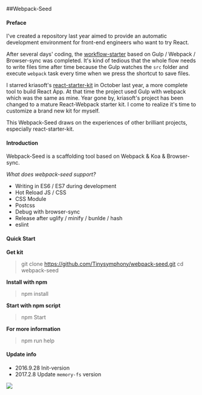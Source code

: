 ##Webpack-Seed

#### Preface

I've created a repository last year aimed to provide an automatic development environment for front-end engineers who want to try React.

After several days' coding, the [workflow-starter](https://github.com/Tinysymphony/workflow-starter) based on Gulp / Webpack / Browser-sync was completed. It's kind of tedious that the whole flow needs to write files time after time because the Gulp watches the `src` folder and execute `webpack` task every time when we press the shortcut to save files.

I starred kriasoft's [react-starter-kit](https://github.com/kriasoft/react-starter-kit) in October last year, a more complete tool to build React App. At that time the project used Gulp with webpack which was the same as mine. Year gone by, kriasoft's project has been changed to a mature React-Webpack starter kit. I come to realize it's time to customize a brand new kit for myself.

This Webpack-Seed draws on the experiences of other brilliant projects, especially react-starter-kit.

#### Introduction

Webpack-Seed is a scaffolding tool based on Webpack & Koa & Browser-sync.

*What does webpack-seed support?*

* Writing in ES6 / ES7 during development
* Hot Reload JS / CSS
* CSS Module
* Postcss
* Debug with browser-sync
* Release after uglify / minify / bunlde / hash
* eslint

#### Quick Start

**Get kit**

> git clone https://github.com/Tinysymphony/webpack-seed.git
> cd webpack-seed

**Install with npm**

> npm install

**Start with npm script**

> npm Start

**For more information**

> npm run help

#### Update info

* 2016.9.28 Init-version
* 2017.2.8 Update `memory-fs` version

![](http://7xjgb0.com1.z0.glb.clouddn.com/log.png)

